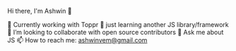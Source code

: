 Hi there, I'm Ashwin 👋

🔭 Currently working with Toppr
🌱 just learning another JS library/framework
👯 I’m looking to collaborate with open source contributors
💬 Ask me about JS
📫 How to reach me: ashwinvem@gmail.com
